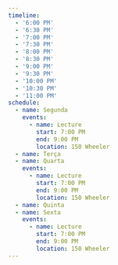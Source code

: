 ```yaml
---
timeline:
  - '6:00 PM'
  - '6:30 PM'
  - '7:00 PM'
  - '7:30 PM'
  - '8:00 PM'
  - '8:30 PM'
  - '9:00 PM'
  - '9:30 PM'
  - '10:00 PM'
  - '10:30 PM'
  - '11:00 PM'
schedule:
  - name: Segunda
    events:
      - name: Lecture
        start: 7:00 PM
        end: 9:00 PM
        location: 150 Wheeler
  - name: Terça
  - name: Quarta
    events:
      - name: Lecture
        start: 7:00 PM
        end: 9:00 PM
        location: 150 Wheeler
  - name: Quinta
  - name: Sexta
    events:
      - name: Lecture
        start: 7:00 PM
        end: 9:00 PM
        location: 150 Wheeler
---
```

